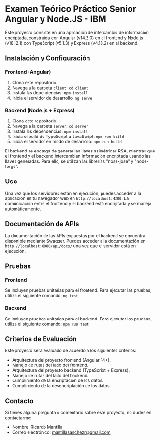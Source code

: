 # Examen Teórico Práctico Senior Angular y Node.JS - IBM

Este proyecto consiste en una aplicación de intercambio de información encriptada, construida con Angular (v14.2.0) en el frontend y Node.js (v18.12.1) con TypeScript (v5.1.3) y Express (v4.18.2) en el backend.

## Instalación y Configuración

### Frontend (Angular)

1. Clona este repositorio.
2. Navega a la carpeta `client`: `cd client`
3. Instala las dependencias: `npm install`
4. Inicia el servidor de desarrollo: `ng serve`

### Backend (Node.js + Express)

1. Clona este repositorio.
2. Navega a la carpeta `server`: `cd server`
3. Instala las dependencias: `npm install`
4. Inicia el build de TypeScript a JavaScript: `npm run build`
5. Inicia el servidor en modo de desarrollo: `npm run build`

El backend se encarga de generar las llaves asimétricas RSA, mientras que el frontend y el backend intercambian información encriptada usando las llaves generadas. Para ello, se utilizan las librerías "nose-jose" y "node-forge".

## Uso

Una vez que los servidores están en ejecución, puedes acceder a la aplicación en tu navegador web en `http://localhost:4200`. La comunicación entre el frontend y el backend está encriptada y se maneja automáticamente.

## Documentación de APIs

La documentación de las APIs expuestas por el backend se encuentra disponible mediante Swagger. Puedes acceder a la documentación en `http://localhost:8080/api/docs/` una vez que el servidor está en ejecución.

## Pruebas

### Frontend

Se incluyen pruebas unitarias para el frontend. Para ejecutar las pruebas, utiliza el siguiente comando: `ng test`

### Backend

Se incluyen pruebas unitarias para el backend. Para ejecutar las pruebas, utiliza el siguiente comando: `npm run test`

## Criterios de Evaluación

Este proyecto será evaluado de acuerdo a los siguientes criterios:

- Arquitectura del proyecto frontend (Angular 14+).
- Manejo de rutas del lado del frontend.
- Arquitectura del proyecto backend (TypeScript + Express).
- Manejo de rutas del lado del backend.
- Cumplimiento de la encriptación de los datos.
- Cumplimiento de la desencriptación de los datos.

## Contacto

Si tienes alguna pregunta o comentario sobre este proyecto, no dudes en contactarme:

- Nombre: Ricardo Mantilla
- Correo electrónico: mantillasanchezr@gmail.com
